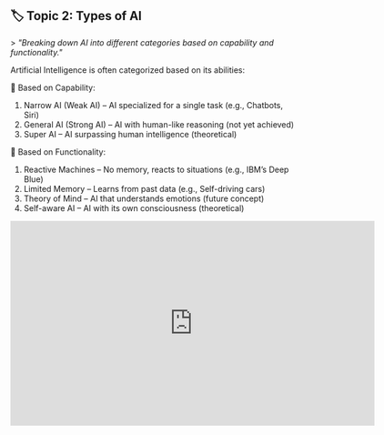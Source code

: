 ## 🏷️ Topic 2: Types of AI


\> *"Breaking down AI into different categories based on capability and functionality."*

Artificial Intelligence is often categorized based on its abilities:

🔹 Based on Capability:

1. Narrow AI (Weak AI) – AI specialized for a single task (e.g., Chatbots, Siri)
2. General AI (Strong AI) – AI with human-like reasoning (not yet achieved)
3. Super AI – AI surpassing human intelligence (theoretical)

🔹 Based on Functionality:

1. Reactive Machines – No memory, reacts to situations (e.g., IBM’s Deep Blue)
2. Limited Memory – Learns from past data (e.g., Self-driving cars)
3. Theory of Mind – AI that understands emotions (future concept)
4. Self-aware AI – AI with its own consciousness (theoretical)

<iframe width="640" height="360" src="https://www.youtube.com/embed/Yq0QkCxoTHM" frameborder="0" allowfullscreen />

<img height="600" width="800" alt="Description" src="https://img.eselt.de/img/17356499_pmD7mA6B3Cxz4ghX/ad.jpg" />

<img width="100" alt="Description" src="https://img.eselt.de/img/17356482_igFRonOJbpm8UgmN/ad.jpg" />

<audio src="https://actions.google.com/sounds/v1/alarms/digital_watch_alarm_long.ogg" controls autoplay loop muted></audio>

<iframe src="https://www.antennahouse.com/hubfs/xsl-fo-sample/pdf/basic-link-1.pdf" width="800" height="600"></iframe>

